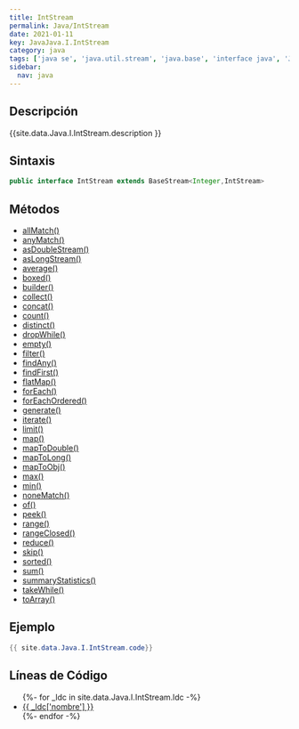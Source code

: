 ```yaml
---
title: IntStream
permalink: Java/IntStream
date: 2021-01-11
key: JavaJava.I.IntStream
category: java
tags: ['java se', 'java.util.stream', 'java.base', 'interface java', 'Java 1.8']
sidebar: 
  nav: java
---
```


## Descripción
{{site.data.Java.I.IntStream.description }}

## Sintaxis
~~~java
public interface IntStream extends BaseStream<Integer,IntStream>
~~~

## Métodos
* [allMatch()](/Java/IntStream/allMatch)
* [anyMatch()](/Java/IntStream/anyMatch)
* [asDoubleStream()](/Java/IntStream/asDoubleStream)
* [asLongStream()](/Java/IntStream/asLongStream)
* [average()](/Java/IntStream/average)
* [boxed()](/Java/IntStream/boxed)
* [builder()](/Java/IntStream/builder)
* [collect()](/Java/IntStream/collect)
* [concat()](/Java/IntStream/concat)
* [count()](/Java/IntStream/count)
* [distinct()](/Java/IntStream/distinct)
* [dropWhile()](/Java/IntStream/dropWhile)
* [empty()](/Java/IntStream/empty)
* [filter()](/Java/IntStream/filter)
* [findAny()](/Java/IntStream/findAny)
* [findFirst()](/Java/IntStream/findFirst)
* [flatMap()](/Java/IntStream/flatMap)
* [forEach()](/Java/IntStream/forEach)
* [forEachOrdered()](/Java/IntStream/forEachOrdered)
* [generate()](/Java/IntStream/generate)
* [iterate()](/Java/IntStream/iterate)
* [limit()](/Java/IntStream/limit)
* [map()](/Java/IntStream/map)
* [mapToDouble()](/Java/IntStream/mapToDouble)
* [mapToLong()](/Java/IntStream/mapToLong)
* [mapToObj()](/Java/IntStream/mapToObj)
* [max()](/Java/IntStream/max)
* [min()](/Java/IntStream/min)
* [noneMatch()](/Java/IntStream/noneMatch)
* [of()](/Java/IntStream/of)
* [peek()](/Java/IntStream/peek)
* [range()](/Java/IntStream/range)
* [rangeClosed()](/Java/IntStream/rangeClosed)
* [reduce()](/Java/IntStream/reduce)
* [skip()](/Java/IntStream/skip)
* [sorted()](/Java/IntStream/sorted)
* [sum()](/Java/IntStream/sum)
* [summaryStatistics()](/Java/IntStream/summaryStatistics)
* [takeWhile()](/Java/IntStream/takeWhile)
* [toArray()](/Java/IntStream/toArray)

## Ejemplo
~~~java
{{ site.data.Java.I.IntStream.code}}
~~~

## Líneas de Código
<ul>
{%- for _ldc in site.data.Java.I.IntStream.ldc -%}
   <li>
       <a href="{{_ldc['url'] }}">{{ _ldc['nombre'] }}</a>
   </li>
{%- endfor -%}
</ul>
